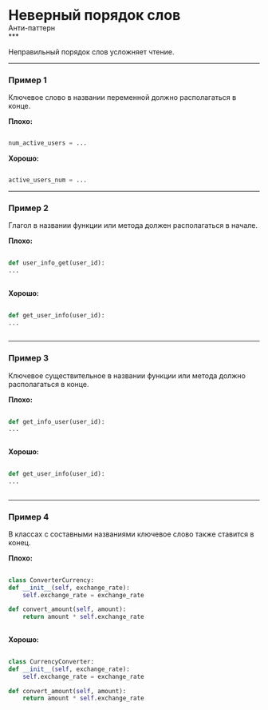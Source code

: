 
<div class="sticky-header">
  <div>
    <h1 style="margin: 0;">Неверный порядок слов</h1>
    <p style="margin: 0;">Анти-паттерн</p>
  </div>
</div>
***

Неправильный порядок слов усложняет чтение.

***

### Пример 1

Ключевое слово в названии переменной должно располагаться в конце.


**Плохо:**

```python
num_active_users = ...
```


**Хорошо:**

```python
active_users_num = ...
```

***

### Пример 2

Глагол в названии функции или метода должен располагаться в начале.


                                **Плохо:**

                                ```python
                                def user_info_get(user_id):
...
                                ```


                                **Хорошо:**

                                ```python
                                def get_user_info(user_id):
...
                                ```

***

### Пример 3

Ключевое существительное в названии функции или метода должно располагаться в конце.


                                **Плохо:**

                                ```python
                                def get_info_user(user_id):
...
                                ```


                                **Хорошо:**

                                ```python
                                def get_user_info(user_id):
...
                                ```

***

### Пример 4

В классах с составными названиями ключевое слово также ставится в конец.


                                **Плохо:**

                                ```python
                                class ConverterCurrency:
def __init__(self, exchange_rate):
    self.exchange_rate = exchange_rate

def convert_amount(self, amount):
    return amount * self.exchange_rate
                                ```


                                **Хорошо:**

                                ```python
                                class CurrencyConverter:
def __init__(self, exchange_rate):
    self.exchange_rate = exchange_rate

def convert_amount(self, amount):
    return amount * self.exchange_rate
                                ```


